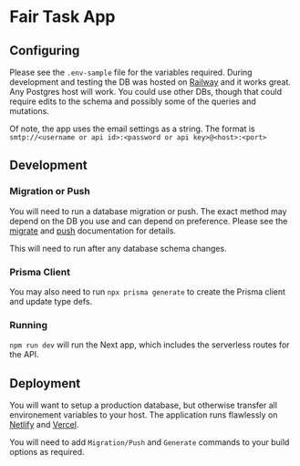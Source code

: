 # Fair Task App

## Configuring

Please see the `.env-sample` file for the variables required. During development and testing the DB was hosted on [Railway](https://railway.app) and it works great. Any Postgres host will work. You could use other DBs, though that could require edits to the schema and possibly some of the queries and mutations.

Of note, the app uses the email settings as a string. The format is `smtp://<username or api id>:<password or api key>@<host>:<port>`

## Development

### Migration or Push

You will need to run a database migration or push. The exact method may depend on the DB you use and can depend on preference. Please see the [migrate](https://www.prisma.io/docs/concepts/components/prisma-migrate) and [push](https://www.prisma.io/docs/reference/api-reference/command-reference#db-push) documentation for details.

This will need to run after any database schema changes.

### Prisma Client

You may also need to run `npx prisma generate` to create the Prisma client and update type defs.

### Running

`npm run dev` will run the Next app, which includes the serverless routes for the API.

## Deployment

You will want to setup a production database, but otherwise transfer all environement variables to your host. The application runs flawlessly on [Netlify](https://www.netlify.com/) and [Vercel](https://vercel.com/).

You will need to add `Migration/Push` and `Generate` commands to your build options as required.
